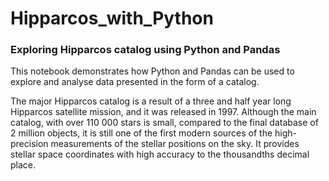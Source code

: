 # Hipparcos_with_Python
### Exploring Hipparcos catalog using Python and Pandas 

This notebook demonstrates how Python and Pandas can be used to explore and analyse data presented in the form of a catalog.

The major Hipparcos catalog is a result of a three and half year long Hipparcos satellite mission, and it was released in 1997. Although the main catalog, with over 110 000 stars is small, compared to the final database of 2 million objects, it is still one of the first modern sources of the high-precision measurements of the stellar positions on the sky. It provides stellar space coordinates with high accuracy to the thousandths decimal place.

